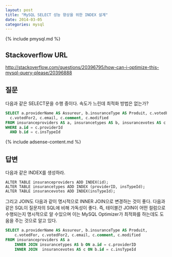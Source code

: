 ```yaml
---
layout: post
title: "MySQL SELECT 성능 향상을 위한 INDEX 설계"
date: 2014-03-05 
categories: mysql
---
```


{% include pmysql.md %}

## Stackoverflow URL

http://stackoverflow.com/questions/20396795/how-can-i-optimize-this-mysql-query-please/20396888

## 질문

다음과 같은 SELECT문을 수행 중이다. 속도가 느린데 최적화 방법은 없는가?

```sql
SELECT a.providerName AS Assureur, b.insuranceType AS Produit, c.votedFor,
  c.votedFor2, c.email, c.comment, c.modified
FROM insuranceproviders AS a, insurancetypes AS b, insurancevotes AS c
WHERE a.id = c.providerId
  AND b.id = c.insTypeId
```

{% include adsense-content.md %}

## 답변

다음과 같은 INDEX를 생성하라.

```
ALTER TABLE insuranceproviders ADD INDEX(id);
ALTER TABLE insurancetypes ADD INDEX (providerID, insTypeId);
ALTER TABLE insurancevotes ADD INDEX(insTypeId);
```

그리고 JOIN도 다음과 같이 명시적으로 INNER JOIN으로 변경하는 것이 좋다. 다음과 같은 SQL이 질문자의 SQL에 비해 가독성이 좋다. 즉, 테이블간 JOIN이 어떤 컬럼으로 수행되는지 명시적으로 알 수있으며 이는 MySQL Optimizer가 최적화를 하는데도 도움을 주는 것으로 알고 있다.

```sql
SELECT a.providerName AS Assureur, b.insuranceType AS Produit,
    c.votedFor, c.votedFor2, c.email, c.comment, c.modified
FROM insuranceproviders AS a
    INNER JOIN insurancetypes AS b ON a.id = c.providerID
    INNER JOIN  insurancevotes AS c ON b.id = c.insTypeId
```

